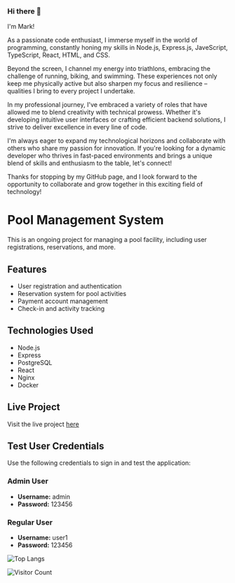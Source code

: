 




### Hi there 👋

I'm Mark!

As a passionate code enthusiast, I immerse myself in the world of programming, constantly honing my skills in Node.js, Express.js, JaveScript, TypeScript, React, HTML, and CSS.

Beyond the screen, I channel my energy into triathlons, embracing the challenge of running, biking, and swimming. These experiences not only keep me physically active but also sharpen my focus and resilience – qualities I bring to every project I undertake.

In my professional journey, I've embraced a variety of roles that have allowed me to blend creativity with technical prowess. Whether it's developing intuitive user interfaces or crafting efficient backend solutions, I strive to deliver excellence in every line of code.

I'm always eager to expand my technological horizons and collaborate with others who share my passion for innovation. If you're looking for a dynamic developer who thrives in fast-paced environments and brings a unique blend of skills and enthusiasm to the table, let's connect!

Thanks for stopping by my GitHub page, and I look forward to the opportunity to collaborate and grow together in this exciting field of technology!
<!--
[Project 1 - Best-Clothing- 60% complete](https://best-clothing.netlify.app/)  

[Project 2 - Monsters - Rolodex](https://favorite-monsters-rolodex.netlify.app/)
-->

# Pool Management System

This is an ongoing project for managing a pool facility, including user registrations, reservations, and more.

## Features

- User registration and authentication
- Reservation system for pool activities
- Payment account management
- Check-in and activity tracking

## Technologies Used

- Node.js
- Express
- PostgreSQL
- React
- Nginx
- Docker

## Live Project

Visit the live project [here](https://www.pool-ms.com)

## Test User Credentials

Use the following credentials to sign in and test the application:

### Admin User
- **Username:** admin
- **Password:** 123456

### Regular User
- **Username:** user1
- **Password:** 123456



![Top Langs](https://github-readme-stats.vercel.app/api/top-langs/?username=MarkOfosu&layout=compact&theme=dark)

![Visitor Count](https://profile-counter.glitch.me/MarkOfosu/count.svg)
